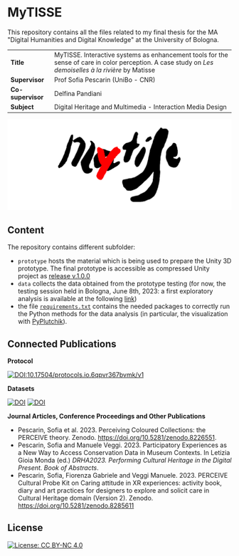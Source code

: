 # MyTISSE 

This repository contains all the files related to my final thesis for the MA "Digital Humanities and Digital Knowledge" at the University of Bologna. 

<table>
<tr>
    <td><b>Title</b></td>
    <td>MyTISSE. Interactive systems as enhancement tools for the  sense of care in color perception. A case study on <i>Les demoiselles à la rivière</i> by Matisse</td>
</tr>
<tr>
    <td><b>Supervisor</b></td>
    <td>Prof Sofia Pescarin (UniBo - CNR)</td>
</tr>
<tr>
    <td><b>Co-supervisor</b></td>
    <td>Delfina Pandiani</td>
</tr>
<tr>
    <td><b>Subject</b></td>
    <td>Digital Heritage and Multimedia - Interaction Media Design</td>
</tr>
</table>

<img src="prototype/mytisse_logo.png">

## Content

The repository contains different subfolder:
- `prototype` hosts the material which is being used to prepare the Unity 3D prototype. The final prototype is accessible as compressed Unity project as [release v.1.0.0](https://github.com/ManueleVeggi/mytisse/releases/tag/v1.0.0)
- `data` collects the data obtained from the prototype testing (for now, the testing session held in Bologna, June 8th, 2023: a first exploratory analysis is available at the following [link](https://nbviewer.org/github/ManueleVeggi/mytisse/blob/main/testing_sessions/230608_unibo/exploratory_analysis.ipynb))
- the file [`requirements.txt`](https://github.com/ManueleVeggi/mytisse/blob/main/requirements.txt) contains the needed packages to correctly run the Python methods for the data analysis (in particular, the visualization with [PyPlutchik](https://github.com/alfonsosemeraro/pyplutchik)).
 
## Connected Publications

**Protocol**

[![DOI:10.17504/protocols.io.6qpvr367bvmk/v1](http://img.shields.io/badge/DOI-10.17504/protocols.io.6qpvr367bvmk/v1-B31B1B.svg)](https://www.protocols.io/view/a-first-experimental-protocol-on-creative-engageme-6qpvr367bvmk/v1)

**Datasets**

[![DOI](https://zenodo.org/badge/DOI/10.5281/zenodo.8190389.svg)](https://doi.org/10.5281/zenodo.8190389)
[![DOI](https://zenodo.org/badge/DOI/10.5281/zenodo.8027737.svg)](https://doi.org/10.5281/zenodo.8027737)

**Journal Articles, Conference Proceedings and Other Publications**

- Pescarin, Sofia et al. 2023. Perceiving Coloured Collections: the PERCEIVE theory. Zenodo. https://doi.org/10.5281/zenodo.8226551.
- Pescarin, Sofia and Manuele Veggi. 2023. Participatory Experiences as a New Way to Access Conservation Data in Museum Contexts. In Letizia Gioia Monda (ed.) <i>DRHA2023. Performing Cultural Heritage in the Digital Present. Book of Abstracts</i>.
- Pescarin, Sofia, Fiorenza Gabriele and Veggi Manuele. 2023. PERCEIVE Cultural Probe Kit on Caring attitude in XR experiences: activity book, diary and art practices for designers to explore and solicit care in Cultural Heritage domain (Version 2). Zenodo. https://doi.org/10.5281/zenodo.8285611

## License

[![License: CC BY-NC 4.0](https://img.shields.io/badge/License-CC_BY--NC_4.0-lightgrey.svg)](https://creativecommons.org/licenses/by-nc/4.0/)
